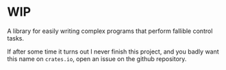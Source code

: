 # WIP

A library for easily writing complex programs that perform fallible control tasks.

If after some time it turns out I never finish this project, and you badly want this name on `crates.io`, open an issue on the github repository.